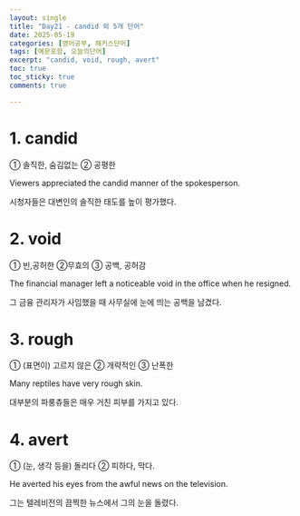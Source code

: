 ```yaml
---
layout: single
title: "Day21 - candid 외 5개 단어"
date: 2025-05-19
categories: [영어공부, 해커스단어]
tags: [예문포함, 오늘의단어]
excerpt: "candid, void, rough, avert"
toc: true
toc_sticky: true
comments: true

---
```



# 1. candid
① 솔직한, 숨김없는 ② 공평한

Viewers appreciated the candid manner of the spokesperson.

시청자들은 대변인의 솔직한 태도를 높이 평가했다.

# 2. void
① 빈,공허한 ②무효의 ③ 공백, 공허감

The financial manager left a noticeable void in the office when he resigned.

그 금융 관리자가 사임했을 때 사무실에 눈에 띄는 공백을 남겼다.

# 3. rough
① (표면이) 고르지 않은 ② 개략적인 ③ 난폭한

Many reptiles have very rough skin.

대부분의 파룽츄들은 매우 거친 피부를 가지고 있다.


# 4. avert
① (눈, 생각 등을) 돌리다 ② 피하다, 막다.

He averted his eyes from the awful news on the television.

그는 텔레비전의 끔찍한 뉴스에서 그의 눈을 돌렸다.